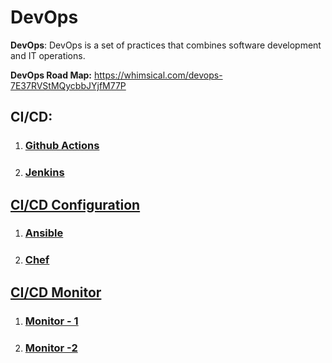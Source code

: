 # DevOps
**DevOps**: DevOps is a set of practices that combines software development and IT operations.

**DevOps Road Map:** https://whimsical.com/devops-7E37RVStMQycbbJYjfM77P

## CI/CD:
1. ### [Github Actions](/Programming/Notes//GithubActions.md)
2. ### [Jenkins](/Programming/Notes/Jenkins.md)
   
## [CI/CD Configuration]()
1. ### [Ansible]()
2. ### [Chef]()  


## [CI/CD Monitor]()
1. ### [Monitor - 1]()
2. ### [Monitor -2 ]()

